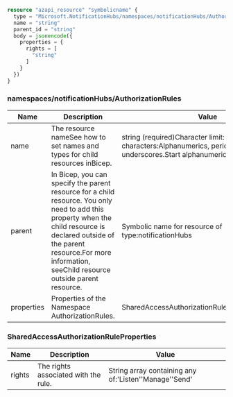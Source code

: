 ```terraform
resource "azapi_resource" "symbolicname" {
  type = "Microsoft.NotificationHubs/namespaces/notificationHubs/AuthorizationRules@2017-04-01"
  name = "string"
  parent_id = "string"
  body = jsonencode({
    properties = {
      rights = [
        "string"
      ]
    }
  })
}

```

### namespaces/notificationHubs/AuthorizationRules

| Name | Description | Value |
|-|-|-|
| name | The resource nameSee how to set names and types for child resources inBicep. | string (required)Character limit: 1-256Valid characters:Alphanumerics, periods, hyphens, and underscores.Start alphanumeric. |
| parent | In Bicep, you can specify the parent resource for a child resource. You only need to add this property when the child resource is declared outside of the parent resource.For more information, seeChild resource outside parent resource. | Symbolic name for resource of type:notificationHubs |
| properties | Properties of the Namespace AuthorizationRules. | SharedAccessAuthorizationRuleProperties(required) |


### SharedAccessAuthorizationRuleProperties

| Name | Description | Value |
|-|-|-|
| rights | The rights associated with the rule. | String array containing any of:'Listen''Manage''Send' |


